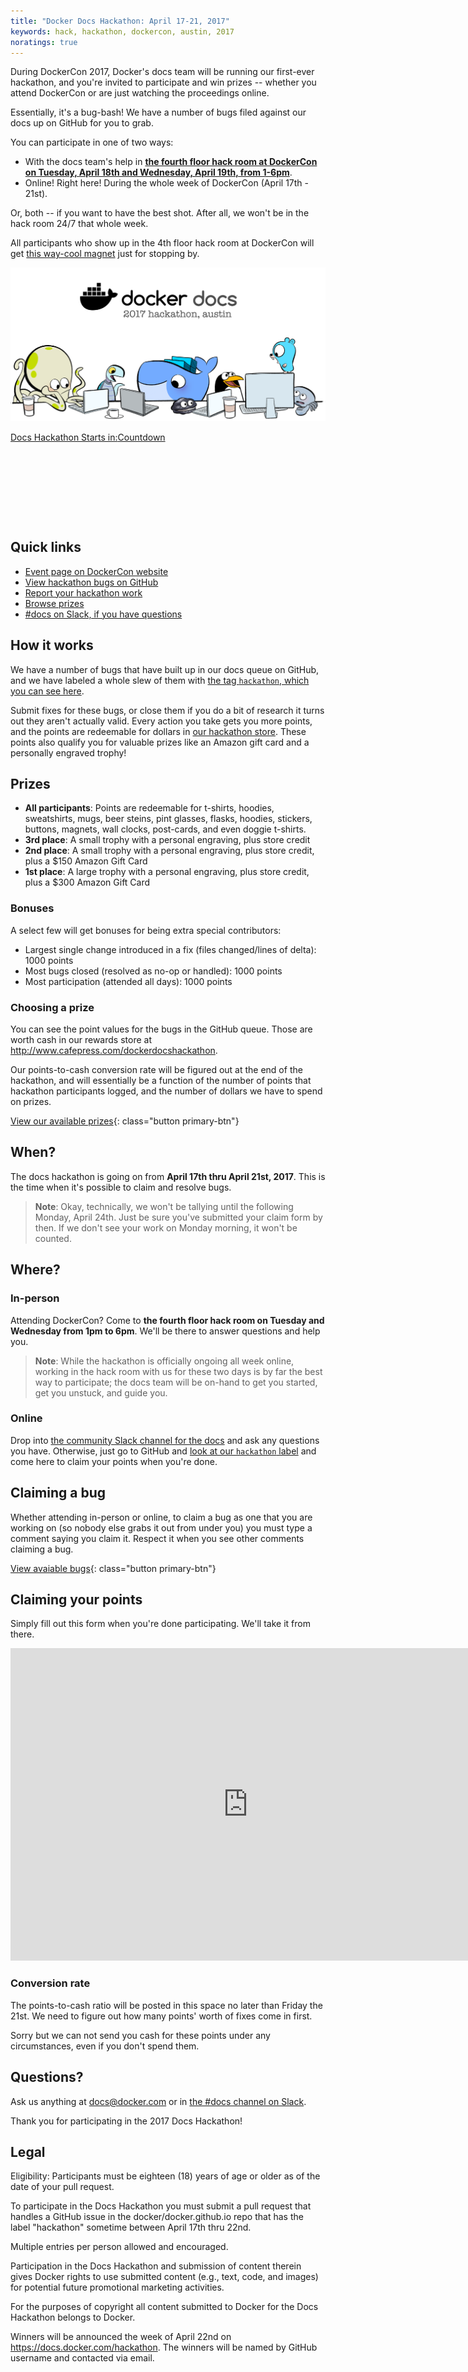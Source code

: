 ```yaml
---
title: "Docker Docs Hackathon: April 17-21, 2017"
keywords: hack, hackathon, dockercon, austin, 2017
noratings: true
---
```


During DockerCon 2017, Docker's docs team will be running our first-ever
hackathon, and you're invited to participate and win prizes -- whether you
attend DockerCon or are just watching the proceedings online.

Essentially, it's a bug-bash! We have a number of bugs filed against our docs
up on GitHub for you to grab.

You can participate in one of two ways:

- With the docs team's help in [**the fourth floor hack room at DockerCon on
  Tuesday, April 18th and Wednesday, April 19th, from 1-6pm**](https://dockercon.smarteventscloud.com/connect/sessionDetail.ww?SESSION_ID=116676).
- Online! Right here! During the whole week of DockerCon (April 17th - 21st).

Or, both -- if you want to have the best shot. After all, we won't be in the
hack room 24/7 that whole week.

All participants who show up in the 4th floor hack room at DockerCon will get
[this way-cool magnet](http://www.cafepress.com/dockerdocshackathon.25633054) just for stopping by.

![DockerCon Docs Hackathon logo](docs-hackathon-1.png)

<div data-type="countdown" data-id="104602" class="tickcounter" style="width: 100%; position: relative; padding-bottom: 25%"><a href="//www.tickcounter.com/countdown/104602/docs-hackathon-starts-in" title="Docs Hackathon Starts in:">Docs Hackathon Starts in:</a><a href="//www.tickcounter.com/" title="Countdown">Countdown</a></div><script>(function(d, s, id) { var js, pjs = d.getElementsByTagName(s)[0]; if (d.getElementById(id)) return; js = d.createElement(s); js.id = id; js.src = "//www.tickcounter.com/static/js/loader.js"; pjs.parentNode.insertBefore(js, pjs); }(document, "script", "tickcounter-sdk"));</script>

## Quick links

- [Event page on DockerCon website](https://dockercon.smarteventscloud.com/connect/sessionDetail.ww?SESSION_ID=116676)
- [View hackathon bugs on GitHub](https://github.com/docker/docker.github.io/issues?q=is%3Aissue+is%3Aopen+label%3Ahackathon)
- [Report your hackathon work](https://goo.gl/forms/oEaQOlKvQj8iJbn53)
- [Browse prizes](http://www.cafepress.com/dockerdocshackathon)
- [#docs on Slack, if you have questions](https://dockercommunity.slack.com/messages/C2V58TASE)

## How it works

We have a number of bugs that have built up in our docs queue on GitHub, and
we have labeled a whole slew of them with [the tag `hackathon`, which you can
see here](https://github.com/docker/docker.github.io/labels/hackathon).

Submit fixes for these bugs, or close them if you do a bit of research it turns
out they aren't actually valid. Every action you take gets you more points, and
the points are redeemable for dollars in [our hackathon store](http://www.cafepress.com/dockerdocshackathon). These points also
qualify you for valuable prizes like an Amazon gift card and a personally
engraved trophy!

## Prizes

- **All participants**: Points are redeemable for t-shirts, hoodies, sweatshirts,
  mugs, beer steins, pint glasses, flasks, hoodies, stickers, buttons, magnets,
  wall clocks, post-cards, and even doggie t-shirts.
- **3rd place**: A small trophy with a personal engraving, plus store credit
- **2nd place**: A small trophy with a personal engraving, plus store credit,
  plus a $150 Amazon Gift Card
- **1st place**: A large trophy with a personal engraving, plus store credit,
  plus a $300 Amazon Gift Card

### Bonuses

A select few will get bonuses for being extra special contributors:

- Largest single change introduced in a fix (files changed/lines of delta): 1000 points
- Most bugs closed (resolved as no-op or handled): 1000 points
- Most participation (attended all days): 1000 points

### Choosing a prize

You can see the point values for the bugs in the GitHub queue. Those are worth
cash in our rewards store at http://www.cafepress.com/dockerdocshackathon.

Our points-to-cash conversion rate will be figured out at the end of the
hackathon, and will essentially be a function of the number of points that
hackathon participants logged, and the number of dollars we have to spend on
prizes.

[View our available prizes](http://www.cafepress.com/dockerdocshackathon){: class="button primary-btn"}

## When?

The docs hackathon is going on from **April 17th thru April 21st, 2017**. This
is the time when it's possible to claim and resolve bugs.

> **Note**: Okay, technically, we won't be tallying until the following Monday,
  April 24th. Just be sure you've submitted your claim form by then. If we don't
  see your work on Monday morning, it won't be counted.

## Where?

### In-person

Attending DockerCon? Come to **the fourth floor hack room on Tuesday and
Wednesday from 1pm to 6pm**. We'll be there to answer questions and help you.

> **Note**: While the hackathon is officially ongoing all week online, working in
  the hack room with us for these two days is
  by far the best way to participate; the docs team will be on-hand to get you
  started, get you unstuck, and guide you.

### Online

Drop into [the community Slack channel for the docs](https://dockercommunity.slack.com/messages/C2V58TASE) and ask any questions
you have. Otherwise, just go to GitHub and [look at our `hackathon` label](https://github.com/docker/docker.github.io/labels/hackathon)
and come here to claim your points when you're done.

## Claiming a bug

Whether attending in-person or online, to claim a bug as one that you are
working on (so nobody else grabs it out from under you) you must type a comment
saying you claim it. Respect it when you see other comments claiming a bug.

[View avaiable bugs](https://github.com/docker/docker.github.io/issues?q=is%3Aissue+is%3Aopen+label%3Ahackathon){: class="button primary-btn"}

## Claiming your points

Simply fill out this form when you're done participating. We'll take it from
there.

<iframe src="https://docs.google.com/forms/d/e/1FAIpQLSe-vXsZX_u8EoPanCGnBd5eudnaHdJ4dqTumOurt2smCC9gTg/viewform?embedded=true" width="760" height="500" frameborder="0" marginheight="0" marginwidth="0">Loading...</iframe>

### Conversion rate

The points-to-cash ratio will be posted in this space no later than Friday the
21st. We need to figure out how many points' worth of fixes come in first.

Sorry but we can not send you cash for these points under any circumstances,
even if you don't spend them.

## Questions?

Ask us anything at docs@docker.com or in [the #docs channel on Slack](https://dockercommunity.slack.com/messages/C2V58TASE).

Thank you for participating in the 2017 Docs Hackathon!

## Legal

Eligibility: Participants must be eighteen (18) years of age or older as of the date of your pull request.

To participate in the Docs Hackathon you must submit a pull request that handles a GitHub issue in the docker/docker.github.io repo that has the label "hackathon" sometime between April 17th thru 22nd.

Multiple entries per person allowed and encouraged.

Participation in the Docs Hackathon and submission of content therein gives Docker rights to use submitted content (e.g., text, code, and images) for potential future promotional marketing activities.

For the purposes of copyright all content submitted to Docker for the Docs Hackathon belongs to Docker.

Winners will be announced the week of April 22nd on https://docs.docker.com/hackathon. The winners will be named by GitHub username and contacted via email.


